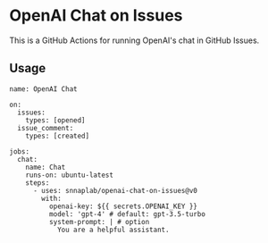 # OpenAI Chat on Issues

This is a GitHub Actions for running OpenAI's chat in GitHub Issues.

## Usage

```
name: OpenAI Chat

on:
  issues:
    types: [opened]
  issue_comment:
    types: [created]

jobs:
  chat:
    name: Chat
    runs-on: ubuntu-latest
    steps:
      - uses: snnaplab/openai-chat-on-issues@v0
        with:
          openai-key: ${{ secrets.OPENAI_KEY }}
          model: 'gpt-4' # default: gpt-3.5-turbo
          system-prompt: | # option
            You are a helpful assistant.
```
